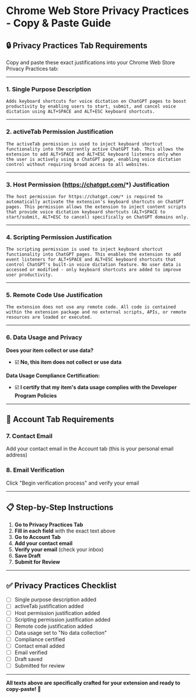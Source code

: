 # Chrome Web Store Privacy Practices - Copy & Paste Guide

## 🔒 **Privacy Practices Tab Requirements**

Copy and paste these exact justifications into your Chrome Web Store Privacy Practices tab:

---

### **1. Single Purpose Description**
```
Adds keyboard shortcuts for voice dictation on ChatGPT pages to boost productivity by enabling users to start, submit, and cancel voice dictation using ALT+SPACE and ALT+ESC keyboard shortcuts.
```

---

### **2. activeTab Permission Justification**
```
The activeTab permission is used to inject keyboard shortcut functionality into the currently active ChatGPT tab. This allows the extension to add ALT+SPACE and ALT+ESC keyboard listeners only when the user is actively using a ChatGPT page, enabling voice dictation control without requiring broad access to all websites.
```

---

### **3. Host Permission (https://chatgpt.com/*) Justification**
```
The host permission for https://chatgpt.com/* is required to automatically activate the extension's keyboard shortcuts on ChatGPT pages. This permission allows the extension to inject content scripts that provide voice dictation keyboard shortcuts (ALT+SPACE to start/submit, ALT+ESC to cancel) specifically on ChatGPT domains only.
```

---

### **4. Scripting Permission Justification**
```
The scripting permission is used to inject keyboard shortcut functionality into ChatGPT pages. This enables the extension to add event listeners for ALT+SPACE and ALT+ESC keyboard shortcuts that control ChatGPT's built-in voice dictation feature. No user data is accessed or modified - only keyboard shortcuts are added to improve user productivity.
```

---

### **5. Remote Code Use Justification**
```
The extension does not use any remote code. All code is contained within the extension package and no external scripts, APIs, or remote resources are loaded or executed.
```

---

### **6. Data Usage and Privacy**

**Does your item collect or use data?**
- ☑️ **No, this item does not collect or use data**

**Data Usage Compliance Certification:**
- ☑️ **I certify that my item's data usage complies with the Developer Program Policies**

---

## 📧 **Account Tab Requirements**

### **7. Contact Email**
Add your contact email in the Account tab (this is your personal email address)

### **8. Email Verification**
Click "Begin verification process" and verify your email

---

## 📋 **Step-by-Step Instructions**

1. **Go to Privacy Practices Tab**
2. **Fill in each field** with the exact text above
3. **Go to Account Tab**
4. **Add your contact email**
5. **Verify your email** (check your inbox)
6. **Save Draft**
7. **Submit for Review**

---

## ✅ **Privacy Practices Checklist**

- [ ] Single purpose description added
- [ ] activeTab justification added
- [ ] Host permission justification added
- [ ] Scripting permission justification added
- [ ] Remote code justification added
- [ ] Data usage set to "No data collection"
- [ ] Compliance certified
- [ ] Contact email added
- [ ] Email verified
- [ ] Draft saved
- [ ] Submitted for review

---

**All texts above are specifically crafted for your extension and ready to copy-paste! 🚀** 